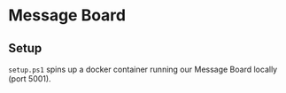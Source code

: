 # Message Board

## Setup

`setup.ps1` spins up a docker container running our Message Board locally (port 5001).
